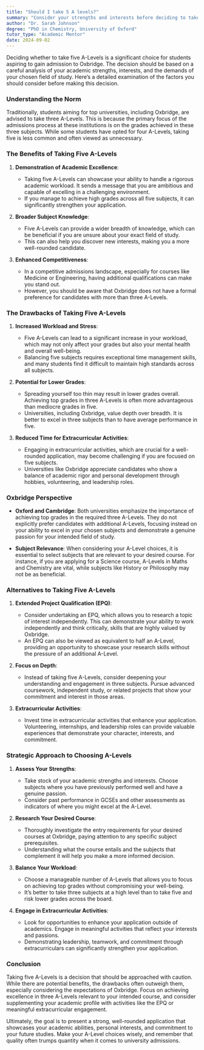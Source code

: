 ```yaml
---
title: "Should I take 5 A levels?"
summary: "Consider your strengths and interests before deciding to take five A-Levels, as three are typically sufficient for Oxbridge admissions."
author: "Dr. Sarah Johnson"
degree: "PhD in Chemistry, University of Oxford"
tutor_type: "Academic Mentor"
date: 2024-09-02
---
```


Deciding whether to take five A-Levels is a significant choice for students aspiring to gain admission to Oxbridge. The decision should be based on a careful analysis of your academic strengths, interests, and the demands of your chosen field of study. Here’s a detailed examination of the factors you should consider before making this decision.

### Understanding the Norm

Traditionally, students aiming for top universities, including Oxbridge, are advised to take three A-Levels. This is because the primary focus of the admissions process at these institutions is on the grades achieved in these three subjects. While some students have opted for four A-Levels, taking five is less common and often viewed as unnecessary. 

### The Benefits of Taking Five A-Levels

1. **Demonstration of Academic Excellence**: 
   - Taking five A-Levels can showcase your ability to handle a rigorous academic workload. It sends a message that you are ambitious and capable of excelling in a challenging environment.
   - If you manage to achieve high grades across all five subjects, it can significantly strengthen your application.

2. **Broader Subject Knowledge**:
   - Five A-Levels can provide a wider breadth of knowledge, which can be beneficial if you are unsure about your exact field of study.
   - This can also help you discover new interests, making you a more well-rounded candidate.

3. **Enhanced Competitiveness**:
   - In a competitive admissions landscape, especially for courses like Medicine or Engineering, having additional qualifications can make you stand out.
   - However, you should be aware that Oxbridge does not have a formal preference for candidates with more than three A-Levels.

### The Drawbacks of Taking Five A-Levels

1. **Increased Workload and Stress**:
   - Five A-Levels can lead to a significant increase in your workload, which may not only affect your grades but also your mental health and overall well-being.
   - Balancing five subjects requires exceptional time management skills, and many students find it difficult to maintain high standards across all subjects.

2. **Potential for Lower Grades**:
   - Spreading yourself too thin may result in lower grades overall. Achieving top grades in three A-Levels is often more advantageous than mediocre grades in five.
   - Universities, including Oxbridge, value depth over breadth. It is better to excel in three subjects than to have average performance in five.

3. **Reduced Time for Extracurricular Activities**:
   - Engaging in extracurricular activities, which are crucial for a well-rounded application, may become challenging if you are focused on five subjects.
   - Universities like Oxbridge appreciate candidates who show a balance of academic rigor and personal development through hobbies, volunteering, and leadership roles.

### Oxbridge Perspective

- **Oxford and Cambridge**: Both universities emphasize the importance of achieving top grades in the required three A-Levels. They do not explicitly prefer candidates with additional A-Levels, focusing instead on your ability to excel in your chosen subjects and demonstrate a genuine passion for your intended field of study.
  
- **Subject Relevance**: When considering your A-Level choices, it is essential to select subjects that are relevant to your desired course. For instance, if you are applying for a Science course, A-Levels in Maths and Chemistry are vital, while subjects like History or Philosophy may not be as beneficial.

### Alternatives to Taking Five A-Levels

1. **Extended Project Qualification (EPQ)**:
   - Consider undertaking an EPQ, which allows you to research a topic of interest independently. This can demonstrate your ability to work independently and think critically, skills that are highly valued by Oxbridge.
   - An EPQ can also be viewed as equivalent to half an A-Level, providing an opportunity to showcase your research skills without the pressure of an additional A-Level.

2. **Focus on Depth**:
   - Instead of taking five A-Levels, consider deepening your understanding and engagement in three subjects. Pursue advanced coursework, independent study, or related projects that show your commitment and interest in those areas.

3. **Extracurricular Activities**:
   - Invest time in extracurricular activities that enhance your application. Volunteering, internships, and leadership roles can provide valuable experiences that demonstrate your character, interests, and commitment.

### Strategic Approach to Choosing A-Levels

1. **Assess Your Strengths**:
   - Take stock of your academic strengths and interests. Choose subjects where you have previously performed well and have a genuine passion.
   - Consider past performance in GCSEs and other assessments as indicators of where you might excel at the A-Level.

2. **Research Your Desired Course**:
   - Thoroughly investigate the entry requirements for your desired courses at Oxbridge, paying attention to any specific subject prerequisites.
   - Understanding what the course entails and the subjects that complement it will help you make a more informed decision.

3. **Balance Your Workload**:
   - Choose a manageable number of A-Levels that allows you to focus on achieving top grades without compromising your well-being.
   - It’s better to take three subjects at a high level than to take five and risk lower grades across the board.

4. **Engage in Extracurricular Activities**:
   - Look for opportunities to enhance your application outside of academics. Engage in meaningful activities that reflect your interests and passions.
   - Demonstrating leadership, teamwork, and commitment through extracurriculars can significantly strengthen your application.

### Conclusion

Taking five A-Levels is a decision that should be approached with caution. While there are potential benefits, the drawbacks often outweigh them, especially considering the expectations of Oxbridge. Focus on achieving excellence in three A-Levels relevant to your intended course, and consider supplementing your academic profile with activities like the EPQ or meaningful extracurricular engagement.

Ultimately, the goal is to present a strong, well-rounded application that showcases your academic abilities, personal interests, and commitment to your future studies. Make your A-Level choices wisely, and remember that quality often trumps quantity when it comes to university admissions.
    